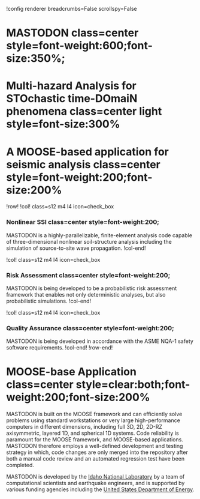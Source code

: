 !config renderer breadcrumbs=False scrollspy=False

# MASTODON class=center style=font-weight:600;font-size:350%;

# Multi-hazard Analysis for STOchastic time-DOmaiN phenomena class=center light style=font-size:300%

# A MOOSE-based application for seismic analysis class=center style=font-weight:200;font-size:200%


!row!
!col! class=s12 m4 l4 icon=check_box
### Nonlinear SSI class=center style=font-weight:200;

MASTODON is a highly-parallelizable, finite-element analysis code capable of three-dimensional
nonlinear soil-structure analysis including the simulation of source-to-site wave propagation.
!col-end!

!col! class=s12 m4 l4 icon=check_box
### Risk Assessment class=center style=font-weight:200;

MASTODON is being developed to be a probabilistic risk assessment framework that enables not only
deterministic analyses, but also probabilistic simulations.
!col-end!

!col! class=s12 m4 l4 icon=check_box
### Quality Assurance class=center style=font-weight:200;

MASTODON is being developed in accordance with the ASME NQA-1 safety software requirements.
!col-end!
!row-end!

# MOOSE-base Application class=center style=clear:both;font-weight:200;font-size:200%

MASTODON is built on the MOOSE framework and can efficiently solve problems using standard
workstations or very large high-performance computers in different dimensions, including full 3D, 2D,
2D-RZ axisymmetric, layered 1D, and spherical 1D systems. Code reliability is paramount for the MOOSE
framework, and MOOSE-based applications. MASTODON therefore employs a well-defined development and
testing strategy in which, code changes are only merged into the repository after both a manual code
review and an automated regression test have been completed.

MASTODON is developed by the [Idaho National Laboratory](http://inl.gov) by a team of computational
scientists and earthquake engineers, and is supported by various funding agencies including the
[United States Department of Energy](http://energy.gov).

